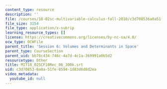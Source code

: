 ```yaml
---
content_type: resource
description: ''
file: /courses/18-02sc-multivariable-calculus-fall-2010/c3d708536a0a51fe85941d83d6d8d2ea_MIT18_02SCF10Rec_06_300k.vtt
file_size: 3154
file_type: application/x-subrip
learning_resource_types: []
license: https://creativecommons.org/licenses/by-nc-sa/4.0/
ocw_type: OCWFile
parent_title: 'Session 6: Volumes and Determinants in Space'
parent_type: CourseSection
parent_uid: bb78c434-746c-4a7d-4c1a-369991a0b5d2
resourcetype: Other
title: MIT18_02SCF10Rec_06_300k.srt
uid: c3d70853-6a0a-51fe-8594-1d83d6d8d2ea
video_metadata:
  youtube_id: null
---
```

